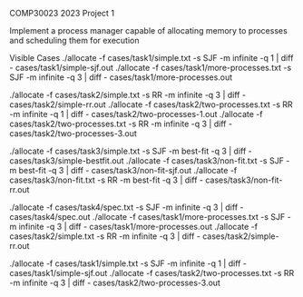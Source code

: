 COMP30023 2023 Project 1

Implement a process manager capable of allocating memory to processes and scheduling them for execution

Visible Cases
./allocate -f cases/task1/simple.txt -s SJF -m infinite -q 1 | diff - cases/task1/simple-sjf.out
./allocate -f cases/task1/more-processes.txt -s SJF -m infinite -q 3 | diff - cases/task1/more-processes.out

./allocate -f cases/task2/simple.txt -s RR -m infinite -q 3 | diff - cases/task2/simple-rr.out
./allocate -f cases/task2/two-processes.txt -s RR -m infinite -q 1 | diff - cases/task2/two-processes-1.out
./allocate -f cases/task2/two-processes.txt -s RR -m infinite -q 3 | diff - cases/task2/two-processes-3.out

./allocate -f cases/task3/simple.txt -s SJF -m best-fit -q 3 | diff - cases/task3/simple-bestfit.out
./allocate -f cases/task3/non-fit.txt -s SJF -m best-fit -q 3 | diff - cases/task3/non-fit-sjf.out
./allocate -f cases/task3/non-fit.txt -s RR -m best-fit -q 3 | diff - cases/task3/non-fit-rr.out

./allocate -f cases/task4/spec.txt -s SJF -m infinite -q 3 | diff - cases/task4/spec.out
./allocate -f cases/task1/more-processes.txt -s SJF -m infinite -q 3 | diff - cases/task1/more-processes.out
./allocate -f cases/task2/simple.txt -s RR -m infinite -q 3 | diff - cases/task2/simple-rr.out

./allocate -f cases/task1/simple.txt -s SJF -m infinite -q 1 | diff - cases/task1/simple-sjf.out
./allocate -f cases/task2/two-processes.txt -s RR -m infinite -q 3 | diff - cases/task2/two-processes-3.out

